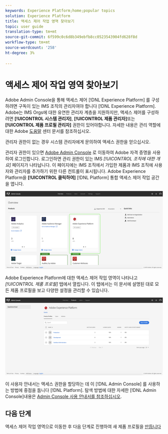 ```yaml
---
keywords: Experience Platform;home;popular topics
solution: Experience Platform
title: 액세스 제어 작업 영역 찾아보기
topic: user guide
translation-type: tm+mt
source-git-commit: 6f599c0c6d8b349ebfb8cc0523543904fd628f8d
workflow-type: tm+mt
source-wordcount: '258'
ht-degree: 3%

---
```



# 액세스 제어 작업 영역 찾아보기

Adobe Admin Console을 통해 액세스 제어 [!DNL Experience Platform] 를 구성하려면 구독이 있는 IMS 조직의 관리자여야 합니다 [!DNL Experience Platform]. Adobe는 IMS Orgs에 대한 유연한 관리자 계층을 지원하지만, 액세스 제어를 구성하려면 **[!UICONTROL 시스템 관리자]**, **[!UICONTROL 제품 관리자]**&#x200B;또는 **[!UICONTROL 제품 프로필 관리자]** 권한이 있어야합니다. 자세한 내용은 관리 역할에 대한 Adobe [도움말](https://helpx.adobe.com/enterprise/using/admin-roles.html) 센터 문서를 참조하십시오.

관리자 권한이 없는 경우 시스템 관리자에게 문의하여 액세스 권한을 얻으십시오.

관리자 권한이 있으면 [Adobe Admin Console](https://adminconsole.adobe.com) 로 이동하여 Adobe 자격 증명을 사용하여 로그인합니다. 로그인하면 관리 권한이 있는 IMS *[!UICONTROL 조직에 대한 개요]* 페이지가 나타납니다. 이 페이지에는 IMS 조직에서 가입한 제품과 IMS 조직에 사용자와 관리자를 추가하기 위한 다른 컨트롤이 표시됩니다. Adobe Experience Platform을 **[!UICONTROL 클릭하여]** [!DNL Platform] 통합 액세스 제어 작업 공간을 엽니다.

![overview-page](../images/overview-page.png)

Adobe Experience Platform에 대한 액세스 제어 작업 영역이 나타나고 *[!UICONTROL 제품 프로필]* 탭에서 열립니다. 이 탭에서는 이 문서에 설명된 대로 모든 제품 프로필을 보고 다양한 설정을 관리할 수 있습니다.

![platform-access-control](../images/platform-access-control.png)

이 사용자 안내서는 액세스 권한을 할당하는 데 이 [!DNL Admin Console] 를 사용하는 방법에 중점을 둡니다 [!DNL Platform]. 탐색 방법에 대한 자세한 [!DNL Admin Console]내용은 [Admin Console 사용 안내서를 참조하십시오](https://helpx.adobe.com/kr/enterprise/using/admin-console.html).

## 다음 단계

액세스 제어 작업 영역으로 이동한 후 다음 단계로 진행하여 새 제품 프로필을 [만듭니다](create-profile.md)